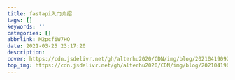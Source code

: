 ```yaml
---
title: fastapi入门介绍
tags: []
keywords: ''
categories: []
abbrlink: M2pcfiW7HO
date: 2021-03-25 23:17:20
description:
cover: https://cdn.jsdelivr.net/gh/alterhu2020/CDN/img/blog/20210419092310.png
top_img: https://cdn.jsdelivr.net/gh/alterhu2020/CDN/img/blog/20210419092310.png
---
```






